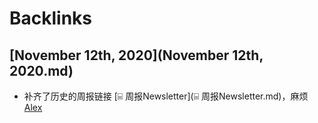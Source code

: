 
# Backlinks
## [November 12th, 2020](November 12th, 2020.md)
- 补齐了历史的周报链接 [⌸ 周报Newsletter](⌸ 周报Newsletter.md)，麻烦 [Alex](Alex.md)

